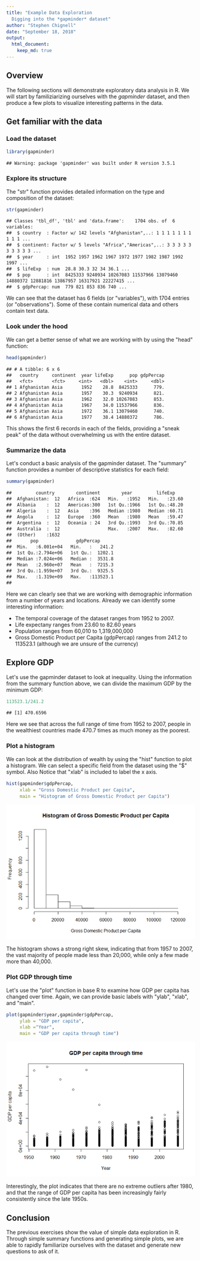 ```yaml
---
title: "Example Data Exploration 
  Digging into the *gapminder* dataset"
author: "Stephen Chignell"
date: "September 18, 2018"
output:
  html_document:
    keep_md: true
---
```




## Overview
The following sections will demonstrate exploratory data analysis in R. We will start by familiziarizing ourselves with the *gapminder* dataset, and then produce a few plots to visualize interesting patterns in the data.

## Get familiar with the data

### Load the dataset

```r
library(gapminder)
```

```
## Warning: package 'gapminder' was built under R version 3.5.1
```

### Explore its structure
The "str" function provides detailed information on the type and composition of the dataset:

```r
str(gapminder)
```

```
## Classes 'tbl_df', 'tbl' and 'data.frame':	1704 obs. of  6 variables:
##  $ country  : Factor w/ 142 levels "Afghanistan",..: 1 1 1 1 1 1 1 1 1 1 ...
##  $ continent: Factor w/ 5 levels "Africa","Americas",..: 3 3 3 3 3 3 3 3 3 3 ...
##  $ year     : int  1952 1957 1962 1967 1972 1977 1982 1987 1992 1997 ...
##  $ lifeExp  : num  28.8 30.3 32 34 36.1 ...
##  $ pop      : int  8425333 9240934 10267083 11537966 13079460 14880372 12881816 13867957 16317921 22227415 ...
##  $ gdpPercap: num  779 821 853 836 740 ...
```
We can see that the dataset has 6 fields (or "variables"), with 1704 entries (or "observations"). Some of these contain numerical data and others contain text data.

### Look under the hood
We can get a better sense of what we are working with by using the "head" function:


```r
head(gapminder)
```

```
## # A tibble: 6 x 6
##   country     continent  year lifeExp      pop gdpPercap
##   <fct>       <fct>     <int>   <dbl>    <int>     <dbl>
## 1 Afghanistan Asia       1952    28.8  8425333      779.
## 2 Afghanistan Asia       1957    30.3  9240934      821.
## 3 Afghanistan Asia       1962    32.0 10267083      853.
## 4 Afghanistan Asia       1967    34.0 11537966      836.
## 5 Afghanistan Asia       1972    36.1 13079460      740.
## 6 Afghanistan Asia       1977    38.4 14880372      786.
```
This shows the first 6 records in each of the fields, providing a "sneak peak" of the data without overwhelming us with the entire dataset.

### Summarize the data
Let's conduct a basic analysis of the gapminder dataset. The "summary" function provides a number of descriptive statistics for each field:


```r
summary(gapminder)
```

```
##         country        continent        year         lifeExp     
##  Afghanistan:  12   Africa  :624   Min.   :1952   Min.   :23.60  
##  Albania    :  12   Americas:300   1st Qu.:1966   1st Qu.:48.20  
##  Algeria    :  12   Asia    :396   Median :1980   Median :60.71  
##  Angola     :  12   Europe  :360   Mean   :1980   Mean   :59.47  
##  Argentina  :  12   Oceania : 24   3rd Qu.:1993   3rd Qu.:70.85  
##  Australia  :  12                  Max.   :2007   Max.   :82.60  
##  (Other)    :1632                                                
##       pop              gdpPercap       
##  Min.   :6.001e+04   Min.   :   241.2  
##  1st Qu.:2.794e+06   1st Qu.:  1202.1  
##  Median :7.024e+06   Median :  3531.8  
##  Mean   :2.960e+07   Mean   :  7215.3  
##  3rd Qu.:1.959e+07   3rd Qu.:  9325.5  
##  Max.   :1.319e+09   Max.   :113523.1  
## 
```
Here we can clearly see that we are working with demographic information from a number of years and locations. Already we can identify some interesting information:

- The temporal coverage of the dataset ranges from 1952 to 2007. 
- Life expectany ranges from 23.60 to 82.60 years
- Population ranges from 60,010 to 1,319,000,000
- Gross Domestic Product per Capita (gdpPercap) ranges from 241.2 to 113523.1 (although we are unsure of the currency)

## Explore GDP

Let's use the gapminder dataset to look at inequality. Using the information from the summary function above, we can divide the maximum GDP by the minimum GDP:

```r
113523.1/241.2
```

```
## [1] 470.6596
```
Here we see that across the full range of time from 1952 to 2007, people in the wealthiest countries made 470.7 times as much money as the poorest. 

### Plot a histogram
We can look at the distribution of wealth by using the "hist" function to plot a histogram.
We can select a specific field from the dataset using the "$" symbol. 
Also Notice that "xlab" is included to label the x axis.

```r
hist(gapminder$gdpPercap, 
     xlab = "Gross Domestic Product per Capita",
     main = "Histogram of Gross Domestic Product per Capita")
```

![](hw01_gapminder-exploration_files/figure-html/unnamed-chunk-6-1.png)<!-- -->

The histogram shows a strong right skew, indicating that from 1957 to 2007, the vast majority of people made less than 20,000, while only a few made more than 40,000.

### Plot GDP through time
Let's use the "plot" function in base R to examine how GDP per capita has changed over time.
Again, we can provide basic labels with "ylab", "xlab", and "main".


```r
plot(gapminder$year,gapminder$gdpPercap, 
     ylab = "GDP per capita", 
     xlab ="Year",
     main = "GDP per capita through time")
```

![](hw01_gapminder-exploration_files/figure-html/unnamed-chunk-7-1.png)<!-- -->

Interestingly, the plot indicates that there are no extreme outliers after 1980, and that the range of GDP per capita has been increasingly fairly consistently since the late 1950s.



## Conclusion

The previous exercises show the value of simple data exploration in R. Through simple summary functions and generating simple plots, we are able to rapidly familiarize ourselves with the dataset and generate new questions to ask of it.
